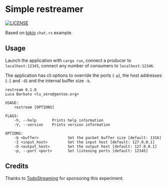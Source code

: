 # Simple restreamer

[![LICENSE](https://img.shields.io/badge/license-GPL-blue.svg)](COPYING)

Based on [tokio](tokio.rs) `chat.rs` example.

## Usage

Launch the application with `cargo run`, connect a producer to `localhost:12345`, connect any number of consumers to `localhost:12346`.

The application has cli options to override the ports (`-p`), the host addresses (`-I` and `-O`) and the internal buffer size `-b`.

```
restream 0.1.0
Luca Barbato <lu_zero@gentoo.org>

USAGE:
    restream [OPTIONS]

FLAGS:
    -h, --help       Prints help information
    -V, --version    Prints version information

OPTIONS:
    -b <buffer>             Set the packet buffer size [default: 1316]
    -I <input_host>         Set the input host [default: 127.0.0.1]
    -O <output_host>        Set the output host [default: 127.0.0.1]
    -p, --port <port>       Set listening ports [default: 12345]
```

## Credits

Thanks to [TodoStreaming](http://www.todostreaming.es) for sponsoring this experiment.
